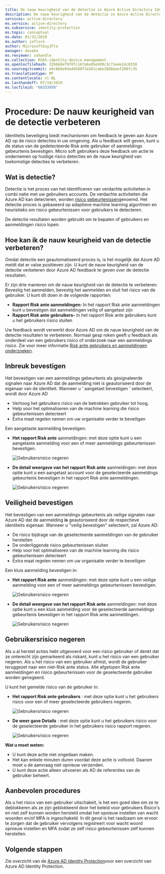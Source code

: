 ```yaml
---
title: De nauw keurigheid van de detectie in Azure Active Directory Identity Protection verbeteren (vernieuwd) | Microsoft Docs
description: De nauw keurigheid van de detectie in Azure Active Directory Identity Protection verbeteren (vernieuwd).
services: active-directory
ms.service: active-directory
ms.subservice: identity-protection
ms.topic: conceptual
ms.date: 01/31/2019
ms.author: joflore
author: MicrosoftGuyJFlo
manager: daveba
ms.reviewer: sahandle
ms.collection: M365-identity-device-management
ms.openlocfilehash: 32bb8de7970fc167a6a95e9d9c3c71e4e1dc0150
ms.sourcegitcommit: e9c866e9dad4588f3a361ca6e2888aeef208fc35
ms.translationtype: MT
ms.contentlocale: nl-NL
ms.lasthandoff: 07/19/2019
ms.locfileid: "68333950"
---
```

# <a name="how-to-improve-the-detection-accuracy"></a>Procedure: De nauw keurigheid van de detectie verbeteren 

Identiteits beveiliging biedt mechanismen om feedback te geven aan Azure AD op de risico detecties in uw omgeving. Als u feedback wilt geven, kunt u de status van de gedetecteerde Risk ante gebruiker of aanmeldings gebeurtenis bevestigen. Micro soft gebruikers deze feedback om actie te ondernemen op huidige risico detecties en de nauw keurigheid van toekomstige detecties te verbeteren. 

## <a name="what-is-detection"></a>Wat is detectie?

Detectie is het proces van het identificeren van verdachte activiteiten in combi natie met uw gebruikers accounts. De verdachte activiteiten die Azure AD kan detecteren, worden [risico gebeurtenissen](../reports-monitoring/concept-risk-events.md)genoemd. Het detectie proces is gebaseerd op adaptieve machine learning algoritmen en heuristieks om risico gebeurtenissen voor gebruikers te detecteren.

De detectie resultaten worden gebruikt om te bepalen of gebruikers en aanmeldingen risico lopen. 

## <a name="how-can-i-improve-the-detection-accuracy"></a>Hoe kan ik de nauw keurigheid van de detectie verbeteren?

Omdat detectie een geautomatiseerd proces is, is het mogelijk dat Azure AD meldt dat er valse positieven zijn. U kunt de nauw keurigheid van de detectie verbeteren door Azure AD feedback te geven over de detectie resultaten.

Er zijn drie manieren om de nauw keurigheid van de detectie te verbeteren: Bevestig het aanmelden, bevestig het aanmelden en sluit het risico van de gebruiker. U kunt dit doen in de volgende rapporten:

- **Rapport Risk ante aanmeldingen:** In het rapport Risk ante aanmeldingen kunt u bevestigen dat aanmeldingen veilig of aangetast zijn
- **Rapport Risk ante gebruikers-** In het rapport Risk ante gebruikers kunt u het gebruikers risico sluiten 

Uw feedback wordt verwerkt door Azure AD om de nauw keurigheid van de detectie resultaten te verbeteren. Normaal gesp roken geeft u feedback als onderdeel van een gebruikers risico of onderzoek naar een aanmeldings risico. Zie voor meer informatie [Risk ante gebruikers en aanmeldingen onderzoeken](howto-investigate-risky-users-signins.md).

## <a name="confirm-compromised"></a>Inbreuk bevestigen

Het bevestigen van een aanmeldings gebeurtenis als gesignaleerde signalen naar Azure AD dat de aanmelding niet is geautoriseerd door de eigenaar van de identiteit. Wanneer u ' aangetast bevestigen ' selecteert, wordt door Azure AD

- Verhoog het gebruikers risico van de betrokken gebruiker tot hoog.
- Help voor het optimaliseren van de machine learning die risico gebeurtenissen detecteert
- Extra maat regelen nemen om uw organisatie verder te beveiligen

Een aangetaste aanmelding bevestigen:

- **Het rapport Risk ante** aanmeldingen: met deze optie kunt u een aangetaste aanmelding voor een of meer aanmeldings gebeurtenissen bevestigen.

   ![Gebruikersrisico negeren](./media/howto-improve-detection-accuracy/07.png)

- **De detail weergave van het rapport Risk ante** aanmeldingen: met deze optie kunt u een aangetast account voor de geselecteerde aanmeldings gebeurtenis bevestigen in het rapport Risk ante aanmeldingen. 

   ![Gebruikersrisico negeren](./media/howto-improve-detection-accuracy/04.png)
 
## <a name="confirm-safe"></a>Veiligheid bevestigen

Het bevestigen van een aanmeldings gebeurtenis als veilige signalen naar Azure AD dat de aanmelding **is** geautoriseerd door de respectieve identiteits eigenaar. Wanneer u "veilig bevestigen" selecteert, zal Azure AD:

- De risico bijdrage van de geselecteerde aanmeldingen van de gebruiker herstellen
- De onderliggende risico gebeurtenissen sluiten
- Help voor het optimaliseren van de machine learning die risico gebeurtenissen detecteert
- Extra maat regelen nemen om uw organisatie verder te beveiligen
 
Een kluis aanmelding bevestigen in:

- **Het rapport Risk ante** aanmeldingen: met deze optie kunt u een veilige aanmelding voor een of meer aanmeldings gebeurtenissen bevestigen.

   ![Gebruikersrisico negeren](./media/howto-improve-detection-accuracy/08.png)

- **De detail weergave van het rapport Risk ante** aanmeldingen: met deze optie kunt u een kluis aanmelding voor de geselecteerde aanmeldings gebeurtenis bevestigen in het rapport Risk ante aanmeldingen. 

   ![Gebruikersrisico negeren](./media/howto-improve-detection-accuracy/05.png)

## <a name="dismiss-user-risk"></a>Gebruikersrisico negeren

Als u al herstel acties hebt uitgevoerd voor een risico gebruiker of denkt dat ze onterecht zijn gemarkeerd als riskant, kunt u het risico van een gebruiker negeren. Als u het risico van een gebruiker afmist, wordt de gebruiker teruggezet naar een niet-Risk ante status. Alle afgelopen Risk ante aanmeldingen en risico gebeurtenissen voor de geselecteerde gebruiker worden genegeerd.

U kunt het gemelde risico van de gebruiker in:

- **Het rapport Risk ante gebruikers** : met deze optie kunt u het gebruikers risico voor een of meer geselecteerde gebruikers negeren.

   ![Gebruikersrisico negeren](./media/howto-improve-detection-accuracy/02.png)

- **De weer gave Details** : met deze optie kunt u het gebruikers risico voor de geselecteerde gebruiker in het gebruikers risico rapport negeren. 

   ![Gebruikersrisico negeren](./media/howto-improve-detection-accuracy/01.png)

**Wat u moet weten:**

- U kunt deze actie niet ongedaan maken.
- Het kan enkele minuten duren voordat deze actie is voltooid. Daarom moet u de aanvraag niet opnieuw verzenden.
- U kunt deze actie alleen uitvoeren als AD de referenties van de gebruiker beheert. 

## <a name="best-practices"></a>Aanbevolen procedures

Als u het risico van een gebruiker uitschakelt, is het een goed idee om ze te deblokkeren als ze zijn geblokkeerd door het beleid voor gebruikers Risico's en niet zelf kunnen worden hersteld omdat het opnieuw instellen van wacht woorden en/of MFA is ingeschakeld. In dit geval is het raadzaam om ervoor te zorgen dat de gebruiker vervolgens registreert voor wacht woord opnieuw instellen en MFA zodat ze zelf risico gebeurtenissen zelf kunnen herstellen.

## <a name="next-steps"></a>Volgende stappen

Zie overzicht van de [Azure AD Identity Protection](overview-v2.md)voor een overzicht van Azure AD Identity Protection.
